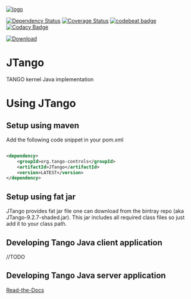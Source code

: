 [![logo](http://www.tango-controls.org/static/tango/img/logo_tangocontrols.png)](http://www.tango-controls.org)

[![Dependency Status](https://www.versioneye.com/user/projects/592bf58aa8a056006137f4ba/badge.svg?style=flat-square)](https://www.versioneye.com/user/projects/592bf58aa8a056006137f4ba)
[![Coverage Status](https://coveralls.io/repos/github/tango-controls/JTango/badge.svg?branch=master)](https://coveralls.io/github/tango-controls/JTango?branch=master)
[![codebeat badge](https://codebeat.co/badges/04195151-0ff7-4420-94eb-68d246ebfe75)](https://codebeat.co/projects/github-com-tango-controls-jtango-master)
[![Codacy Badge](https://api.codacy.com/project/badge/Grade/d3dd5b565ec546e4b3ad4e28bd0b85dd)](https://www.codacy.com/app/tango-controls/JTango?utm_source=github.com&amp;utm_medium=referral&amp;utm_content=tango-controls/JTango&amp;utm_campaign=Badge_Grade)

[![Download](https://api.bintray.com/packages/tango-controls/maven/JTango/images/download.svg) ](https://bintray.com/tango-controls/maven/JTango/_latestVersion)

# JTango

TANGO kernel Java implementation

# Using JTango

## Setup using maven

Add the following code snippet in your pom.xml


```xml

<dependency>
    <groupId>org.tango-controls</groupId>
    <artifactId>JTango</artifactId>
    <version>LATEST</version>
</dependency>

```

## Setup using fat jar

JTango provides fat jar file one can download from the bintray repo (aka JTango-9.2.7-shaded.jar). This jar includes all required class files so just add it to your class path.

## Developing Tango Java client application

//TODO

## Developing Tango Java server application

[Read-the-Docs](http://tango-controls.readthedocs.io/en/latest/java-server-guide/index.html)
